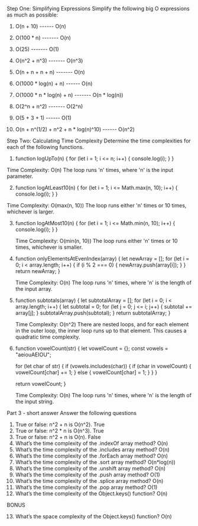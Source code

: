 Step One: Simplifying Expressions
Simplify the following big O expressions as much as possible:

1. O(n + 10) ------ O(n)

2. O(100 * n) ------- O(n)

3. O(25) ------- O(1)

4. O(n^2 + n^3) ------- O(n^3)

5. O(n + n + n + n) ------- O(n)

6. O(1000 * log(n) + n) ------ O(n)

7. O(1000 * n * log(n) + n) ------- O(n * log(n))

8. O(2^n + n^2) ------- O(2^n)

9. O(5 + 3 + 1) ------ O(1)

10. O(n + n^(1/2) + n^2 + n * log(n)^10) ------ O(n^2)

Step Two: Calculating Time Complexity
Determine the time complexities for each of the following functions.

1.  function logUpTo(n) {
     for (let i = 1; i <= n; i++) {
       console.log(i);
     }
   }

   Time Complexity: O(n)
   The loop runs 'n' times, where 'n' is the input parameter.

2.  function logAtLeast10(n) {
     for (let i = 1; i <= Math.max(n, 10); i++) {
       console.log(i);
     }
   }
   
   Time Complexity: O(max(n, 10))
   The loop runs either 'n' times or 10 times, whichever is larger.

3. function logAtMost10(n) {
     for (let i = 1; i <= Math.min(n, 10); i++) {
       console.log(i);
     }
   }
   
   Time Complexity: O(min(n, 10))
   The loop runs either 'n' times or 10 times, whichever is smaller.

4. function onlyElementsAtEvenIndex(array) {
     let newArray = [];
     for (let i = 0; i < array.length; i++) {
       if (i % 2 === 0) {
         newArray.push(array[i]);
       }
     }
     return newArray;
   }
   
   Time Complexity: O(n)
   The loop runs 'n' times, where 'n' is the length of the input array.

5. function subtotals(array) {
     let subtotalArray = [];
     for (let i = 0; i < array.length; i++) {
       let subtotal = 0;
       for (let j = 0; j <= i; j++) {
         subtotal += array[j];
       }
       subtotalArray.push(subtotal);
     }
     return subtotalArray;
   }
   
   Time Complexity: O(n^2)
   There are nested loops, and for each element in the outer loop, the inner loop runs up to that element. This causes a quadratic time complexity.

6. function vowelCount(str) {
     let vowelCount = {};
     const vowels = "aeiouAEIOU";

     for (let char of str) {
       if (vowels.includes(char)) {
         if (char in vowelCount) {
           vowelCount[char] += 1;
         } else {
           vowelCount[char] = 1;
         }
       }
     }

     return vowelCount;
   }
   
   Time Complexity: O(n)
   The loop runs 'n' times, where 'n' is the length of the input string.

Part 3 - short answer
Answer the following questions

1. True or false: n^2 + n is O(n^2). True
2. True or false: n^2 * n is O(n^3). True 
3. True or false: n^2 + n is O(n). False
4. What’s the time complexity of the .indexOf array method? O(n)
5. What’s the time complexity of the .includes array method? O(n)
6. What’s the time complexity of the .forEach array method? O(n) 
7. What’s the time complexity of the .sort array method? O(n*log(n))
8. What’s the time complexity of the .unshift array method? O(n)
9. What’s the time complexity of the .push array method? O(1)
10. What’s the time complexity of the .splice array method? O(n)
11. What’s the time complexity of the .pop array method? O(1)
12. What’s the time complexity of the Object.keys() function? O(n)

BONUS

13. What’s the space complexity of the Object.keys() function? O(n)

